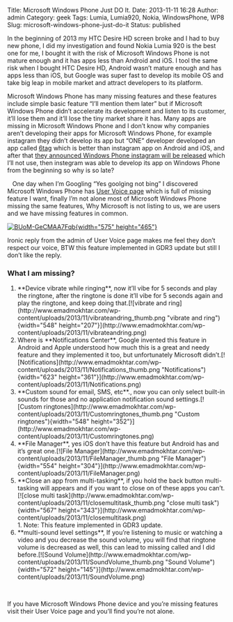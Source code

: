 Title: Microsoft Windows Phone Just DO It.
Date: 2013-11-11 16:28
Author: admin
Category: geek
Tags: Lumia, Lumia920, Nokia, WindowsPhone, WP8
Slug: microsoft-windows-phone-just-do-it
Status: published

In the beginning of 2013 my HTC Desire HD screen broke and I had to buy
new phone, I did my investigation and found Nokia Lumia 920 is the best
one for me, I bought it with the risk of Microsoft Windows Phone is not
mature enough and it has apps less than Android and iOS. I tool the same
risk when I bought HTC Desire HD, Android wasn’t mature enough and has
apps less than iOS, but Google was super fast to develop its mobile OS
and take big leap in mobile market and attract developers to its
platform.

Microsoft Windows Phone has many missing features and these features
include simple basic feature “I’ll mention them later” but if Microsoft
Windows Phone didn’t accelerate its development and listen to its
customer, it’ll lose them and it’ll lose the tiny market share it has.
Many apps are missing in Microsoft Windows Phone and I don’t know why
companies aren’t developing their apps for Microsoft Windows Phone, for
example instagram they didn’t develop its app but “ONE” developer
developed an app called
[6tag](http://www.windowsphone.com/en-us/store/app/6tag/7d795cdf-fb1b-4bdf-8f5e-76eb19f7079e)
which is better than instagram app on Android and iOS, and after that
[they announced Windows Phone instagram will be
released](http://www.theverge.com/2013/10/22/4863048/instagram-official-windows-phone-app)
which I’ll not use, then instegram was able to develop its app on
Windows Phone from the beginning so why is so late?

   One day when I’m Googling “Yes goolging not bing” I discovered
Microsoft Windows Phone has [User Voice
page](http://windowsphone.uservoice.com/) which is full of missing
feature I want, finally I’m not alone most of Microsoft Windows Phone
missing the same features, Why Microsoft is not listing to us, we are
users and we have missing features in common.

[![BUoM-GeCMAA7Fqb](http://www.emadmokhtar.com/wp-content/uploads/2013/11/BUoMGeCMAA7Fqb_thumb.png "BUoM-GeCMAA7Fqb"){width="575"
height="465"}](http://www.emadmokhtar.com/wp-content/uploads/2013/11/BUoMGeCMAA7Fqb.png)

Ironic reply from the admin of User Voice page makes me feel they don’t
respect our voice, BTW this feature implemented in GDR3 update but still
I don’t like the reply.

### What I am missing?

<ol>
<li>
**Device vibrate while ringing**, now it’ll vibe for 5 seconds and play
the ringtone, after the ringtone is done it’ll vibe for 5 seconds again
and play the ringtone, and keep doing that.[![vibrate and
ring](http://www.emadmokhtar.com/wp-content/uploads/2013/11/vibrateandring_thumb.png "vibrate and ring"){width="548"
height="207"}](http://www.emadmokhtar.com/wp-content/uploads/2013/11/vibrateandring.png)

</li>
<li>
Where is **Notifications Center**, Google invented this feature in
Android and Apple understood how much this is a great and needy feature
and they implemented it too, but unfortunately Microsoft
didn’t.[![Notifications](http://www.emadmokhtar.com/wp-content/uploads/2013/11/Notifications_thumb.png "Notifications"){width="623"
height="361"}](http://www.emadmokhtar.com/wp-content/uploads/2013/11/Notifications.png)

</li>
<li>
**Custom sound for email, SMS, etc**., now you can only select built-in
sounds for those and no application notification sound
settings.[![Custom
ringtones](http://www.emadmokhtar.com/wp-content/uploads/2013/11/Customringtones_thumb.png "Custom ringtones"){width="548"
height="352"}](http://www.emadmokhtar.com/wp-content/uploads/2013/11/Customringtones.png)

</li>
<li>
**File Manager**, yes iOS don’t have this feature but Android has and
it’s great one.[![File
Manager](http://www.emadmokhtar.com/wp-content/uploads/2013/11/FileManager_thumb.png "File Manager"){width="554"
height="304"}](http://www.emadmokhtar.com/wp-content/uploads/2013/11/FileManager.png)

</li>
<li>
**Close an app from multi-tasking**, if you hold the back button
multi-tasking will appears and if you want to close on of these apps you
can’t.[![close multi
task](http://www.emadmokhtar.com/wp-content/uploads/2013/11/closemultitask_thumb.png "close multi task"){width="567"
height="343"}](http://www.emadmokhtar.com/wp-content/uploads/2013/11/closemultitask.png)

</li>
1.  Note: This feature implemented in GDR3 update.

<li>
**multi-sound level settings**, If you’re listening to music or watching
a video and you decrease the sound volume, you will find that ringtone
volume is decreased as well, this can lead to missing called and I did
before.[![Sound
Volume](http://www.emadmokhtar.com/wp-content/uploads/2013/11/SoundVolume_thumb.png "Sound Volume"){width="572"
height="145"}](http://www.emadmokhtar.com/wp-content/uploads/2013/11/SoundVolume.png)

</li>
</ol>
 

If you have Microsoft Windows Phone device and you’re missing features
visit their User Voice page and you’ll find you’re not alone.
